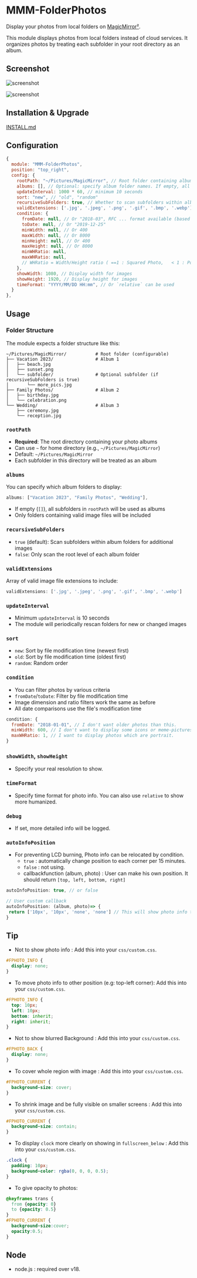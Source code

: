 # MMM-FolderPhotos

Display your photos from local folders on [MagicMirror²](https://github.com/MagicMirrorOrg/MagicMirror).

This module displays photos from local folders instead of cloud services. It organizes photos by treating each subfolder in your root directory as an album.

## Screenshot

![screenshot](images/screenshot.png)

![screenshot](images/screenshot2.png)

## Installation & Upgrade

[INSTALL.md](INSTALL.md)

## Configuration

```javascript
{
  module: "MMM-FolderPhotos",
  position: "top_right",
  config: {
    rootPath: "~/Pictures/MagicMirror", // Root folder containing album subfolders
    albums: [], // Optional: specify album folder names. If empty, all subfolders will be used
    updateInterval: 1000 * 60, // minimum 10 seconds
    sort: "new", // "old", "random"
    recursiveSubFolders: true, // Whether to scan subfolders within album folders
    validExtensions: ['.jpg', '.jpeg', '.png', '.gif', '.bmp', '.webp'], // Valid image file extensions
    condition: {
      fromDate: null, // Or "2018-03", RFC ... format available (based on file modification time)
      toDate: null, // Or "2019-12-25"
      minWidth: null, // Or 400
      maxWidth: null, // Or 8000
      minHeight: null, // Or 400
      maxHeight: null, // Or 8000
      minWHRatio: null,
      maxWHRatio: null,
      // WHRatio = Width/Height ratio ( ==1 : Squared Photo,   < 1 : Portraited Photo, > 1 : Landscaped Photo)
    },
    showWidth: 1080, // Display width for images
    showHeight: 1920, // Display height for images
    timeFormat: "YYYY/MM/DD HH:mm", // Or `relative` can be used
  }
},
```

## Usage

### Folder Structure

The module expects a folder structure like this:

```
~/Pictures/MagicMirror/           # Root folder (configurable)
├── Vacation 2023/                # Album 1
│   ├── beach.jpg
│   ├── sunset.png
│   └── subfolder/                # Optional subfolder (if recursiveSubFolders is true)
│       └── more_pics.jpg
├── Family Photos/                # Album 2
│   ├── birthday.jpg
│   └── celebration.png
└── Wedding/                      # Album 3
    ├── ceremony.jpg
    └── reception.jpg
```

### `rootPath`

- **Required**: The root directory containing your photo albums
- Can use `~` for home directory (e.g., `~/Pictures/MagicMirror`)
- Default: `~/Pictures/MagicMirror`
- Each subfolder in this directory will be treated as an album

### `albums`

You can specify which album folders to display:

```js
albums: ["Vacation 2023", "Family Photos", "Wedding"],
```

- If empty (`[]`), all subfolders in `rootPath` will be used as albums
- Only folders containing valid image files will be included

### `recursiveSubFolders`

- `true` (default): Scan subfolders within album folders for additional images
- `false`: Only scan the root level of each album folder

### `validExtensions`

Array of valid image file extensions to include:

```js
validExtensions: ['.jpg', '.jpeg', '.png', '.gif', '.bmp', '.webp']
```

### `updateInterval`

- Minimum `updateInterval` is 10 seconds
- The module will periodically rescan folders for new or changed images

### `sort`

- `new`: Sort by file modification time (newest first)
- `old`: Sort by file modification time (oldest first) 
- `random`: Random order

### `condition`

- You can filter photos by various criteria
- `fromDate`/`toDate`: Filter by file modification time
- Image dimension and ratio filters work the same as before
- All date comparisons use the file's modification time

```js
condition: {
  fromDate: "2018-01-01", // I don't want older photos than this.
  minWidth: 600, // I don't want to display some icons or meme-pictures from my garbage collecting albums.
  maxWHRatio: 1, // I want to display photos which are portrait.
}
```

### `showWidth`, `showHeight`

- Specify your real resolution to show.

### `timeFormat`

- Specify time format for photo info. You can also use `relative` to show more humanized.

### `debug`

- If set, more detailed info will be logged.

### `autoInfoPosition`

- For preventing LCD burning, Photo info can be relocated by condition.
  - `true` : automatically change position to each corner per 15 minutes.
  - `false` : not using.
  - callbackfunction (album, photo) : User can make his own position. It should return `[top, left, bottom, right]`

```js
autoInfoPosition: true, // or false

// User custom callback
autoInfoPosition: (album, photo)=> {
 return ['10px', '10px', 'none', 'none'] // This will show photo info top-left corner.
}

```

## Tip

- Not to show photo info : Add this into your `css/custom.css`.

```css
#FPHOTO_INFO {
  display: none;
}
```

- To move photo info to other position (e.g: top-left corner): Add this into your `css/custom.css`.

```css
#FPHOTO_INFO {
  top: 10px;
  left: 10px;
  bottom: inherit;
  right: inherit;
}
```

- Not to show blurred Background : Add this into your `css/custom.css`.

```css
#FPHOTO_BACK {
  display: none;
}
```

- To cover whole region with image : Add this into your `css/custom.css`.

```css
#FPHOTO_CURRENT {
  background-size: cover;
}
```

- To shrink image and be fully visible on smaller screens : Add this into your `css/custom.css`.

```css
#FPHOTO_CURRENT {
  background-size: contain;
}
```

- To display `clock` more clearly on showing in `fullscreen_below` : Add this into your `css/custom.css`.

```css
.clock {
  padding: 10px;
  background-color: rgba(0, 0, 0, 0.5);
}
```

- To give opacity to photos:

```CSS
@keyframes trans {
  from {opacity: 0}
  to {opacity: 0.5}
}
#FPHOTO_CURRENT {
  background-size:cover;
  opacity:0.5;
}
```

## Node

- node.js : required over v18.
